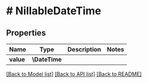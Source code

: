 # # NillableDateTime

## Properties

Name | Type | Description | Notes
------------ | ------------- | ------------- | -------------
**value** | **\DateTime** |  |

[[Back to Model list]](../../README.md#models) [[Back to API list]](../../README.md#endpoints) [[Back to README]](../../README.md)

